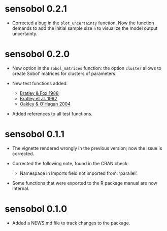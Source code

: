 # sensobol 0.2.1

* Corrected a bug in the `plot_uncertainty` function. Now the function
demands to add the initial sample size `n` to visualize the model output uncertainty.

# sensobol 0.2.0

* New option in the `sobol_matrices` function: the option `cluster` allows to create Sobol' matrices for clusters of parameters.

* New test functions added: 
  - [Bratley & Fox 1988](https://dl.acm.org/citation.cfm?id=214372&dl=ACM&coll=DL)
  - [Bratley et al. 1992](https://dl.acm.org/citation.cfm?id=146385)
  - [Oakley & O'Hagan 2004](http://citeseerx.ist.psu.edu/viewdoc/download?doi=10.1.1.470.6932&rep=rep1&type=pdf)
  
* Added references to all test functions.

# sensobol 0.1.1

* The vignette rendered wrongly in the previous version;
now the issue is corrected.

* Corrected the following note, found in the CRAN check: 
  - Namespace in Imports field not imported from: ‘parallel’.
 
* Some functions that were exported to the R package manual 
are now internal.

# sensobol 0.1.0

* Added a NEWS.md file to track changes to the package.

